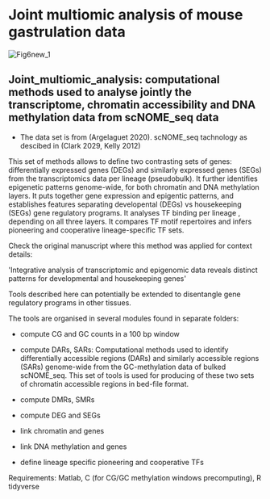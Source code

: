# Joint multiomic analysis of mouse gastrulation data
![Fig6new_1](https://user-images.githubusercontent.com/61786710/132846059-046dbf8e-15ee-4c8d-bbe7-06892457ac45.png)


## Joint_multiomic_analysis: computational methods used to analyse jointly the transcriptome, chromatin accessibility and DNA methylation data from scNOME_seq data 

- The data set is from (Argelaguet 2020). scNOME_seq tachnology as descibed in (Clark 2029, Kelly 2012)

This set of methods allows to define two contrasting sets of genes: differentially expressed genes (DEGs) and similarly expressed genes (SEGs) from the transcriptomics data per lineage (pseudobulk).
It further identifies epigenetic patterns genome-wide, for both chromatin and DNA methylation layers.
It puts together gene expression and epigentic patterns, and establishes features separating developental (DEGs) vs housekeeping (SEGs) gene regulatory programs.
It analyses TF binding per lineage , depending on all three layers. It compares TF motif repertoires and infers pioneering and cooperative lineage-specific TF sets.

Check the original manuscript where this method was applied for context details:

'Integrative analysis of transcriptomic and epigenomic data reveals distinct patterns for developmental and housekeeping genes'

Tools described here can potentially be extended to disentangle gene regulatory programs in other tissues.


 The tools are organised in several modules found in separate folders:
 
 - compute CG and GC counts in a 100 bp window
 
 - compute DARs, SARs: 
Computational methods used to identify differentially accessible regions (DARs) and similarly accessible regions (SARs) genome-wide
from the GC-methylation data of bulked scNOME_seq. This set of tools is used for producing of these two sets of chromatin accessible regions in bed-file format. 
 
 - compute DMRs, SMRs
 - compute DEG and SEGs
 - link chromatin and genes
 - link DNA methylation and genes
 - define lineage specific pioneering and cooperative TFs

Requirements: 
Matlab,
C (for CG/GC methylation windows precomputing),
R tidyverse

